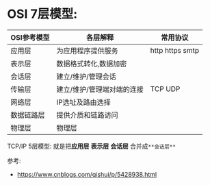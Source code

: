 
# OSI 7层模型:

| OSI参考模型    |  各层解释   |   常用协议  |
| --- | --- | --- |
|  应用层   |  为应用程序提供服务   |  http https smtp   |
|  表示层   |  数据格式转化,数据加密   |     |
|  会话层    | 建立/维护/管理会话    |     |
|  传输层   |  建立/维护/管理端对端的连接   |  TCP UDP   |
|  网络层   |  IP选址及路由选择   |     |
|   数据链路层  |  提供介质和链路访问   |     |
|   物理层  |   物理层  |     |

TCP/IP 5层模型: 就是把**应用层** **表示层** **会话层** 合并成`**会话层**`



参考:
- https://www.cnblogs.com/qishui/p/5428938.html